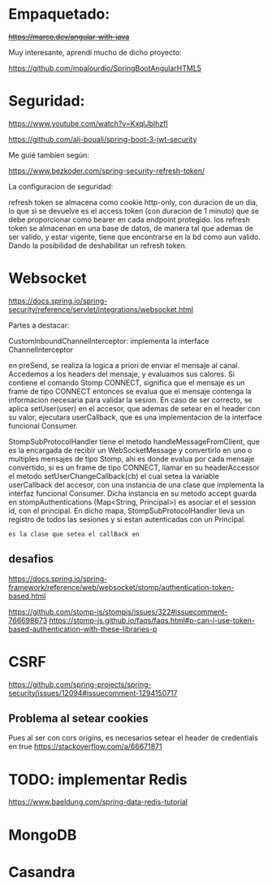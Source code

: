 # Empaquetado:

~~https://marco.dev/angular-with-java~~


Muy interesante, aprendí mucho de dicho proyecto:

https://github.com/mpalourdio/SpringBootAngularHTML5

# Seguridad:

https://www.youtube.com/watch?v=KxqlJblhzfI

https://github.com/ali-bouali/spring-boot-3-jwt-security

Me guié tambien según:

https://www.bezkoder.com/spring-security-refresh-token/

La configuracion de seguridad:

refresh token se almacena como cookie http-only, con duracion de un dia, lo que si se devuelve es el access token (con duracion de 1 minuto)
que se debe proporcionar como bearer en cada endpoint protegido.
los refresh token se almacenan en una base de datos, de manera tal que ademas de ser valido, y estar vigente,
tiene que encontrarse en la bd como aun valido. Dando la posibilidad de deshabilitar un refresh token.

# Websocket

https://docs.spring.io/spring-security/reference/servlet/integrations/websocket.html


Partes a destacar:

CustomInboundChannelInterceptor: implementa la interface ChannelInterceptor

en preSend, se realiza la logica a priori de enviar el mensaje al canal.
Accedemos a los headers del mensaje, y evaluamos sus calores.
Si contiene el comando Stomp CONNECT, significa que el mensaje es un frame de tipo CONNECT
entonces se evalua que el mensaje contenga la informacion necesaria para validar la sesion.
En caso de ser correcto, se aplica setUser(user) en el accesor, que ademas de setear en el 
header con su valor, ejecutara userCallback, que es una implementacion de la interface funcional
Consumer.


StompSubProtocolHandler tiene el metodo handleMessageFromClient,
que es la encargada de recibir un WebSocketMessage y convertirlo en uno o multiples mensajes de tipo
Stomp, ahi es donde evalua por cada mensaje convertido, si es un frame de tipo CONNECT, llamar en su headerAccessor
el metodo setUserChangeCallback(cb) el cual setea la variable userCallback del accesor, con una instancia de una
clase que implementa la interfaz funcional Consumer<Principal>. Dicha instancia en su metodo accept
guarda en stompAuthentications (Map<String, Principal>) es asociar el el session id, con el principal. En dicho mapa, StompSubProtocolHandler lleva un registro de todos las sesiones y si estan autenticadas con un Principal.



    es la clase que setea el callBack en 
## desafios

https://docs.spring.io/spring-framework/reference/web/websocket/stomp/authentication-token-based.html

https://github.com/stomp-js/stompjs/issues/322#issuecomment-766698673
https://stomp-js.github.io/faqs/faqs.html#p-can-i-use-token-based-authentication-with-these-libraries-p


# CSRF

https://github.com/spring-projects/spring-security/issues/12094#issuecomment-1294150717

## Problema al setear cookies

Pues al ser con cors origins, es necesarios setear el header de credentials en true
https://stackoverflow.com/a/66671871



# TODO: implementar Redis

https://www.baeldung.com/spring-data-redis-tutorial

# MongoDB

# Casandra